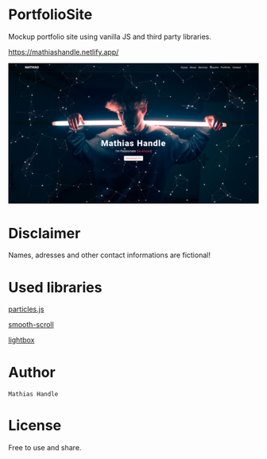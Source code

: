 # PortfolioSite

Mockup portfolio site using vanilla JS and third party libraries.

https://mathiashandle.netlify.app/

![](view.png)

# Disclaimer

Names, adresses and other contact informations are fictional!

# Used libraries

[particles.js](https://vincentgarreau.com/particles.js/)

[smooth-scroll](https://github.com/cferdinandi/smooth-scroll)

[lightbox](https://lokeshdhakar.com/projects/lightbox2/)


# Author

    Mathias Handle

# License

Free to use and share.
